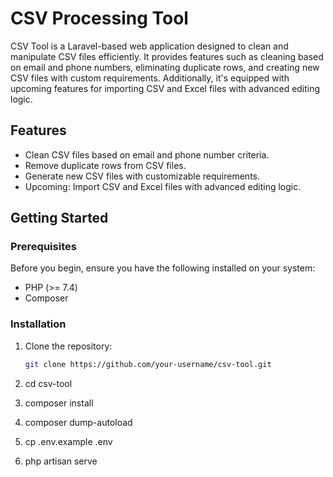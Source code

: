 # CSV Processing Tool

CSV Tool is a Laravel-based web application designed to clean and manipulate CSV files efficiently. It provides features such as cleaning based on email and phone numbers, eliminating duplicate rows, and creating new CSV files with custom requirements. Additionally, it's equipped with upcoming features for importing CSV and Excel files with advanced editing logic.

## Features

- Clean CSV files based on email and phone number criteria.
- Remove duplicate rows from CSV files.
- Generate new CSV files with customizable requirements.
- Upcoming: Import CSV and Excel files with advanced editing logic.

## Getting Started

### Prerequisites

Before you begin, ensure you have the following installed on your system:

- PHP (>= 7.4)
- Composer

### Installation

1. Clone the repository:

   ```bash
   git clone https://github.com/your-username/csv-tool.git
2. cd csv-tool
3. composer install
4. composer dump-autoload
5. cp .env.example .env
6. php artisan serve
